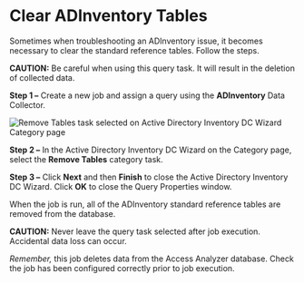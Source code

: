 # Clear ADInventory Tables

Sometimes when troubleshooting an ADInventory issue, it becomes necessary to clear the standard
reference tables. Follow the steps.

**CAUTION:** Be careful when using this query task. It will result in the deletion of collected
data.

**Step 1 –** Create a new job and assign a query using the **ADInventory** Data Collector.

![Remove Tables task selected on Active Directory Inventory DC Wizard Category page ](/img/product_docs/accessanalyzer/admin/datacollector/adinventory/categoryremovetables.webp)

**Step 2 –** In the Active Directory Inventory DC Wizard on the Category page, select the **Remove
Tables** category task.

**Step 3 –** Click **Next** and then **Finish** to close the Active Directory Inventory DC Wizard.
Click **OK** to close the Query Properties window.

When the job is run, all of the ADInventory standard reference tables are removed from the database.

**CAUTION:** Never leave the query task selected after job execution. Accidental data loss can
occur.

_Remember,_ this job deletes data from the Access Analyzer database. Check the job has been
configured correctly prior to job execution.
